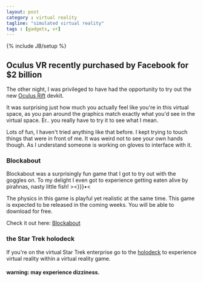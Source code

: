 ```yaml
---
layout: post
category : virtual reality
tagline: "simulated virtual reality"
tags : [gadgets, vr]
---
```

{% include JB/setup %}

## Oculus VR recently purchased by Facebook for $2 billion

The other night, I was privileged to have had the opportunity to try out the new [Oculus Rift](http://www.oculusvr.com/) devkit.

It was surprising just how much you actually feel like you're in this virtual space, as you pan around the graphics match exactly what you'd see in the virtual space.  Er.. you really have to try it to see what I mean.

Lots of fun, I haven't tried anything like that before.  I kept trying to touch things that were in front of me.  It was weird not to see your own hands though.  As I understand someone is working on gloves to interface with it.

### Blockabout

Blockabout was a surprisingly fun game that I got to try out with the goggles on.  To my delight I even got to experience getting eaten alive by pirahnas, nasty little fish!  ><}}}•<

The physics in this game is playful yet realistic at the same time.  This game is expected to be released in the coming weeks.  You will be able to download for free.

Check it out here: [Blockabout](http://blockabout.ca/index.php?Lang=En&ID=1)

### the Star Trek holodeck

If you're on the virtual Star Trek enterprise go to the [holodeck](http://en.wikipedia.org/wiki/Holodeck) to experience virtual reality within a virtual reality game.  

#### warning: may experience dizziness.
